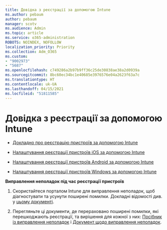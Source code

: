 ```yaml
---
title: Довідка з реєстрації за допомогою Intune
ms.author: pebaum
author: pebaum
manager: scotv
ms.audience: Admin
ms.topic: article
ms.service: o365-administration
ROBOTS: NOINDEX, NOFOLLOW
localization_priority: Priority
ms.collection: Adm_O365
ms.custom:
- "9002973"
- "5687"
ms.openlocfilehash: c749286a2b97b9ff36c25de30838ae38a2d0939a
ms.sourcegitcommit: 8bc60ec34bc1e40685e3976576e04a2623f63a7c
ms.translationtype: HT
ms.contentlocale: uk-UA
ms.lasthandoff: 04/15/2021
ms.locfileid: "51811585"
---
```

# <a name="help-with-intune-enrollment"></a>Довідка з реєстрації за допомогою Intune


- [Докладно про реєстрацію пристроїв за допомогою Intune](https://docs.microsoft.com/intune/device-enrollment)

- [Налаштування реєстрації пристроїв iOS за допомогою Intune](https://docs.microsoft.com/intune/ios-enroll)

- [Налаштування реєстрації пристроїв Android за допомогою Intune](https://docs.microsoft.com/intune/android-enroll)

- [Налаштування реєстрації пристроїв Windows за допомогою Intune](https://docs.microsoft.com/intune/windows-enroll)

**Виправлення неполадок під час реєстрації пристроїв**

1. Скористайтеся порталом Intune для виправлення неполадок, щоб діагностувати та усунути поширені помилки. Докладні відомості див. у [цьому документі](https://docs.microsoft.com/intune/help-desk-operators).

2. Перегляньте ці документи, де перераховано поширені помилки, які перешкоджають реєстрації, та вирішення для кожної з них: [Посібник із виправлення неполадок](https://support.microsoft.com/help/4469913/troubleshooting-windows-device-enrollment-problems-in-microsoft-intune) і [Документ щодо виправлення неполадок](https://docs.microsoft.com/intune/troubleshoot-device-enrollment-in-intune).